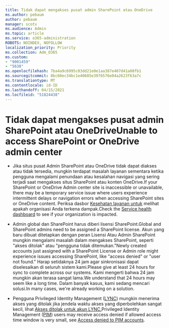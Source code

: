 ```yaml
---
title: Tidak dapat mengakses pusat admin SharePoint atau OneDrive
ms.author: pebaum
author: pebaum
manager: scotv
ms.audience: Admin
ms.topic: article
ms.service: o365-administration
ROBOTS: NOINDEX, NOFOLLOW
localization_priority: Priority
ms.collection: Adm_O365
ms.custom:
- "9001459"
- "5638"
ms.openlocfilehash: 7ba4a9c6995c03dd21e0e1aa387e407d41a08fb1
ms.sourcegitcommit: 8bc60ec34bc1e40685e3976576e04a2623f63a7c
ms.translationtype: MT
ms.contentlocale: id-ID
ms.lasthandoff: 04/15/2021
ms.locfileid: "51824438"
---
```

# <a name="unable-to-access-sharepoint-or-onedrive-admin-center"></a><span data-ttu-id="9de9f-102">Tidak dapat mengakses pusat admin SharePoint atau OneDrive</span><span class="sxs-lookup"><span data-stu-id="9de9f-102">Unable to access SharePoint or OneDrive admin center</span></span>

- <span data-ttu-id="9de9f-103">Jika situs pusat Admin SharePoint atau OneDrive tidak dapat diakses atau tidak tersedia, mungkin terdapat masalah layanan sementara ketika pengguna mengalami penundaan atau kesalahan navigasi yang sering terjadi saat mengakses situs SharePoint atau konten OneDrive.</span><span class="sxs-lookup"><span data-stu-id="9de9f-103">If your SharePoint or OneDrive Admin center site is inaccessible or unavailable, there may be a temporary service issue where users experience intermittent delays or navigation errors when accessing SharePoint sites or OneDrive content.</span></span> <span data-ttu-id="9de9f-104">Periksa dasbor [Kesehatan layanan untuk](https://admin.microsoft.com/AdminPortal/Home#/servicehealth) melihat apakah organisasi Anda terkena dampak.</span><span class="sxs-lookup"><span data-stu-id="9de9f-104">Check the [Service health dashboard](https://admin.microsoft.com/AdminPortal/Home#/servicehealth) to see if your organization is impacted.</span></span>

- <span data-ttu-id="9de9f-105">Admin global dan SharePoint harus diberi lisensi SharePoint.</span><span class="sxs-lookup"><span data-stu-id="9de9f-105">Global and SharePoint admins need to be assigned a SharePoint license.</span></span> <span data-ttu-id="9de9f-106">Akun yang baru dibuat ditetapkan dengan peran Lisensi Atau Admin SharePoint mungkin mengalami masalah dalam mengakses SharePoint, seperti "akses ditolak" atau "pengguna tidak ditemukan."</span><span class="sxs-lookup"><span data-stu-id="9de9f-106">Newly created accounts just assigned with a SharePoint License or Admin role might experience issues accessing SharePoint, like "access denied" or "user not found."</span></span> <span data-ttu-id="9de9f-107">Harap setidaknya 24 jam agar sinkronisasi dapat diselesaikan di seluruh sistem kami.</span><span class="sxs-lookup"><span data-stu-id="9de9f-107">Please give at least 24 hours for sync to complete across our systems.</span></span> <span data-ttu-id="9de9f-108">Kami mengerti bahwa 24 jam mungkin akan terasa sangat lama.</span><span class="sxs-lookup"><span data-stu-id="9de9f-108">We understand that 24 hours may seem like a long time.</span></span> <span data-ttu-id="9de9f-109">Dalam banyak kasus, kami sedang mencari solusi.</span><span class="sxs-lookup"><span data-stu-id="9de9f-109">In many cases, we're already working on a solution.</span></span>

- <span data-ttu-id="9de9f-110">Pengguna Privileged Identity Management ([LYNC](https://docs.microsoft.com/azure/active-directory/privileged-identity-management/pim-how-to-add-role-to-user?tabs=new)) mungkin menerima akses yang ditolak jika jendela waktu akses yang diperbolehkan sangat kecil, lihat [Akses ditolak untuk akun LYNC.](https://docs.microsoft.com/sharepoint/troubleshoot/administration/access-denied-to-pim-user-accounts)</span><span class="sxs-lookup"><span data-stu-id="9de9f-110">Privileged Identity Management ([PIM](https://docs.microsoft.com/azure/active-directory/privileged-identity-management/pim-how-to-add-role-to-user?tabs=new))  users may receive access denied if allowed access time window is very small, see  [Access denied to PIM accounts](https://docs.microsoft.com/sharepoint/troubleshoot/administration/access-denied-to-pim-user-accounts).</span></span>
